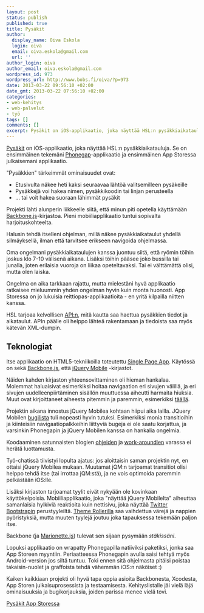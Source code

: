 ```yaml
---
layout: post
status: publish
published: true
title: Pysäkit
author:
  display_name: Oiva Eskola
  login: oiva
  email: oiva.eskola@gmail.com
  url: ''
author_login: oiva
author_email: oiva.eskola@gmail.com
wordpress_id: 973
wordpress_url: http://www.bobs.fi/oiva/?p=973
date: 2013-03-22 09:56:10 +02:00
date_gmt: 2013-03-22 07:56:10 +02:00
categories:
- web-kehitys
- web-palvelut
- työ
tags: []
comments: []
excerpt: Pysäkit on iOS-applikaatio, joka näyttää HSL:n pysäkkiaikatauluja. Se on ensimmäinen tekemäni Phonegap-applikaatio ja ensimmäinen App Storessa julkaisemani applikaatio.
---
```

<p><a href="https://itunes.apple.com/us/app/pysakit/id620100246?l=fi&amp;ls=1&amp;mt=8">Pysäkit</a> on iOS-applikaatio, joka näyttää HSL:n pysäkkiaikatauluja. Se on ensimmäinen tekemäni <a href="http://phonegap.com/">Phonegap</a>-applikaatio ja ensimmäinen App Storessa julkaisemani applikaatio.</p>
<p>"Pysäkkien" tärkeimmät ominaisuudet ovat:</p>
<ul>
<li>Etusivulta näkee heti kaksi seuraavaa lähtöä valitsemilleen pysäkeille</li>
<li>Pysäkkejä voi hakea nimen, pysäkkikoodin tai linjan perusteella</li>
<li>... tai voit hakea suoraan lähimmät pysäkit</li>
</ul>
<p>Projekti lähti alunperin liikkeelle siitä, että minun piti opetella käyttämään <a href="http://backbonejs.org/">Backbone.js</a>-kirjastoa. Pieni mobiiliapplikaatio tuntui sopivalta harjoituskohteelta.</p>
<p>Halusin tehdä itselleni ohjelman, millä näkee pysäkkiaikataulut yhdellä silmäyksellä, ilman että tarvitsee erikseen navigoida ohjelmassa.</p>
<p>Oma ongelmani pysäkkiaikataulujen kanssa juontuu siitä, että ryömin töihin joskus klo 7-10 välisenä aikana. Lisäksi töihin pääsee joko bussilla tai junalla, joten erilaisia vuoroja on liikaa opeteltavaksi. Tai ei välttämättä olisi, mutta olen laiska.</p>
<p>Ongelma on aika tarkkaan rajattu, mutta mielestäni hyvä applikaatio ratkaisee mieluummin yhden ongelman hyvin kuin monta huonosti. App Storessa on jo lukuisia reittiopas-applikaatioita - en yritä kilpailla niitten kanssa.</p>
<p>HSL tarjoaa kelvollisen <a href="http://developer.reittiopas.fi/pages/fi/reittiopas-api.php">API:n</a>, mitä kautta saa haettua pysäkkien tiedot ja aikataulut. APIn päälle oli helppo lähteä rakentamaan ja tiedoista saa myös kätevän XML-dumpin.</p>
<h2>Teknologiat</h2>
<p>Itse applikaatio on HTML5-tekniikoilla toteutettu <a href="http://en.wikipedia.org/wiki/Single-page_application">Single Page App</a>. Käytössä on sekä <a href="http://backbonejs.org/">Backbone.js</a>, että <a href="http://jquerymobile.com/">jQuery Mobile</a> -kirjastot.</p>
<p>Näiden kahden kirjaston yhteensovittaminen oli hieman hankalaa. Molemmat haluaisivat esimerkiksi hoitaa navigaation eri sivujen välillä, ja eri sivujen uudelleenpiirtäminen sisällön muuttuessa aiheutti harmaita hiuksia. Muut ovat kirjoittaneet aiheesta pitemmin ja paremmin, esimerkiksi <a href="https://supportbee.com/devblog/2013/02/12/jquery-mobile-backbone-backbone/">täällä</a>.</p>
<p>Projektin aikana innostus jQuery Mobilea kohtaan hiipui aika lailla. JQuery Mobilen <a href="https://github.com/jquery/jquery-mobile/issues?state=open">bugilista</a> tuli nopeasti hyvin tutuksi. Esimerkiksi monia transitioihin ja kiinteisiin navigaatiopalkkeihin liittyviä bugeja ei ole saatu korjattua, ja varsinkin Phonegapin ja jQuery Mobilen kanssa on hankalia ongelmia.</p>
<p>Koodaaminen satunnaisten blogien <a href="http://outof.me/fixing-flickers-jumps-of-jquery-mobile-transitions-in-phonegap-apps/">ohjeiden</a> ja <a href="http://outof.me/native-scrolling-in-jquery-mobilephonegap-applications/">work-aroundien</a> varassa ei herätä luottamusta.</p>
<p>Työ-chatissä tiivistyi lopulta ajatus: jos aloittaisin saman projektin nyt, en ottaisi jQuery Mobilea mukaan. Muutamat jQM:n tarjoamat transitiot olisi helppo tehdä itse (tai irrottaa jQM:stä), ja ne vois optimoida paremmin pelkästään iOS:lle.</p>
<p>Lisäksi kirjaston tarjoamat tyylit eivät nykyään ole kovinkaan käyttökelpoisia. Mobiiliapplikaatio, joka "näyttää jQuery Mobilelta" aiheuttaa samanlaisia hylkiviä reaktioita kuin nettisivu, joka näyttää <a href="http://twitter.github.com/bootstrap/">Twitter Bootstrapin</a> perustyyleiltä. <a href="http://jquerymobile.com/themeroller/">Theme Rollerilla</a> saa vaihdettua värejä ja nappien pyöristyksiä, mutta muuten tyylejä joutuu joka tapauksessa tekemään paljon itse.</p>
<p>Backbone (ja <a href="http://marionettejs.com/">Marionette.js</a>) tulevat sen sijaan pysymään <em>stäkissäni</em>.</p>
<p>Lopuksi applikaatio on wrapatty Phonegapilla natiiviksi paketiksi, jonka saa App Storeen myyntiin. Periaatteessa Phonegapin avulla saisi tehtyä myös Android-version jos siltä tuntuu. Toki ennen sitä ohjelmasta pitäisi poistaa takaisin-nuolet ja graffoista tehdä vähemmän iOS:n näköiset :)</p>
<p>Kaiken kaikkiaan projekti oli hyvä tapa oppia asioita Backbonesta, Xcodesta, App Storen julkaisuprosessista ja testaamisesta. Kehityslistalle jäi vielä läjä ominaisuuksia ja bugikorjauksia, joiden parissa menee vielä tovi.</p>
<p><a href="https://itunes.apple.com/us/app/pysakit/id620100246?l=fi&amp;ls=1&amp;mt=8">Pysäkit App Storessa</a></p>
